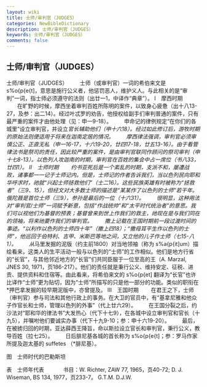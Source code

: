 ```yaml
---
layout: wiki
title: 士师/审判官（JUDGES）
categories: NewBibleDictionary
description: 士师/审判官（JUDGES）
keywords: 士师/审判官（JUDGES）
comments: false
---
```


## 士师/审判官（JUDGES）



士师/审判官（JUDGES）
　　士师（或审判官）一词的希伯来文是 s%o{p{e{t]，意思是施行公义者，他惩罚恶人，维护义人。与此相关的是“审判”一词，指士师必须遵守的法则（出廿一1，中译作“典章”）。
Ⅰ　摩西时期
　　在旷野的时候，摩西坐着审判百姓所陈明的案件，以致身心疲惫（出十八13-27，及参：出二14）。经过叶忒罗的劝告，他授权给副手们审判普通的案件，只有最严重的案件才由他处理（见：申一9-18）。
　　申命记的律例规定“在你们的各城里”设立审判官，并设立*官长辅助他们（申十六18）。经过如此修订后，游牧时期的原始法则便适用于将来在迦南定居的情况。
　　摩西律法强调，审判官必须审慎公正、正直无私（申一16-17，十六19-20，廿四17-18，廿五13-16）。由于看管律法书是祭司的责任，因此较严重的案件，是由审判官联同作顾问的祭司审判（申十七8-13）。以色列人攻迦南的时期，审判官在百姓的集会中占一席位（书八33，廿四1）。
Ⅱ　士师时期
　　约书亚死后是一个紊乱的时期，支派不和，屡遭战败，诸事都一一记于士师记内。但是，士师记的作者告诉我们，当以色列民向耶和华呼求时，祂就“兴起士师拯救他们”（士二16）。这些民族英雄有时被称为“拯救者”（三9、15），但经文对大多数士师的描述是“某某作了以色列的士师”若干年。俄陀聂是首位士师（三9），参孙是最后的一位（十六31）。
　　很明显，这种用法对“审判官/士师”一词赋予新意，包括“作战统帅”和“太平时代统治者”的意思。我们可以视他们为基督的预表；基督曾来到世上作我们的救主，祂现在是与我们同在的领袖，将来祂要作我们的审判官。
　　撒上记载在王国时期前一段过渡时间的事迹。“以利作以色列的士师四十年”（撒上四18）；“撒母耳平生作以色列的士师”，他巡回于伯特利、吉甲、米斯巴等地之间，又立他的儿子作士师（七15-八1）。
　　从*马里发掘的泥版（约主前1800）对当地领袖（称为 s%a{p{it]um）描绘看来，这类人的生平活动一般与以色列的“士师”的工作相似。他们是地方行省的“长官”，与其他邻近地方的“长官”们共同臣服于一位至高的王（A. Marzal, JNES 30, 1971，页186-217）。他们的责任就是秉行公义、维持安定、征税、进贡、提供资料和住宿等。由此看来，将希伯来文的 s%o{p{et] 翻译为“长官”也许比译作“士师”更为贴切，因为“士师”所描写的只是他一部分的功能。类似的职衔在*押巴拿发掘的较早期泥版中，亦曾提及。
Ⅲ　王国时期
　　在君王之下，士师（审判官）参与司法和其他行政上的事务。在大卫的官员中，有“基拿尼雅和他众子作官长和士师，管理以色列的外事”（代上廿六29）。
　　在王国分裂之后，约沙法对“耶和华的律法书”大发热心（代下十七9），在各城中设立审判官和官长（十九5），并嘱咐他们要诚实办事（代下十九9-10；参：申十六19-20）。
　　最后，在被掳归回的时期，亚达薛西王降旨，命以斯拉设立官长和审判官，秉行公义，教导百姓（拉七25）。
　　日后腓尼基各城的首长称为 s%o{p{e{t]；参：罗马作家所提及迦太基的 suffetes （*腓尼基）。
　


图　士师时代的巴勒斯坦




表　士师年代表
　
　　书目：W. Richter, ZAW 77, 1965，页40-72; D. J. Wiseman, BS 134, 1977，页233-7。
G.T.M.
D.J.W.



